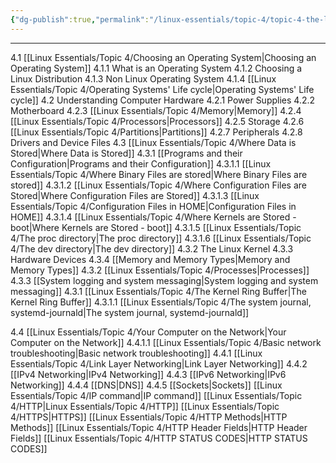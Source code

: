 ```yaml
---
{"dg-publish":true,"permalink":"/linux-essentials/topic-4/topic-4-the-linux-operating-system/","pinned":"true","noteIcon":"1"}
---
```


---

4.1 [[Linux Essentials/Topic 4/Choosing an Operating System\|Choosing an Operating System]]
	4.1.1 What is an Operating System
	4.1.2 Choosing a Linux Distribution
	4.1.3 Non Linux Operating System
	4.1.4 [[Linux Essentials/Topic 4/Operating Systems' Life cycle\|Operating Systems' Life cycle]]
4.2 Understanding Computer Hardware
	4.2.1 Power Supplies
	4.2.2 Motherboard
	4.2.3 [[Linux Essentials/Topic 4/Memory\|Memory]]
	4.2.4 [[Linux Essentials/Topic 4/Processors\|Processors]]
	4.2.5 Storage
	4.2.6 [[Linux Essentials/Topic 4/Partitions\|Partitions]]
	4.2.7 Peripherals
	4.2.8 Drivers and Device Files
4.3 [[Linux Essentials/Topic 4/Where Data is Stored\|Where Data is Stored]]
	4.3.1 [[Programs and their Configuration\|Programs and their Configuration]]
		4.3.1.1 [[Linux Essentials/Topic 4/Where Binary Files are stored\|Where Binary Files are stored]]
		4.3.1.2 [[Linux Essentials/Topic 4/Where Configuration Files are Stored\|Where Configuration Files are Stored]]
		4.3.1.3 [[Linux Essentials/Topic 4/Configuration Files in HOME\|Configuration Files in HOME]]
		4.3.1.4 [[Linux Essentials/Topic 4/Where Kernels are Stored - boot\|Where Kernels are Stored - boot]]
		4.3.1.5 [[Linux Essentials/Topic 4/The proc directory\|The proc directory]]
		4.3.1.6 [[Linux Essentials/Topic 4/The dev directory\|The dev directory]]
	4.3.2 The Linux Kernel
	4.3.3 Hardware Devices
	4.3.4 [[Memory and Memory Types\|Memory and Memory Types]]
4.3.2 [[Linux Essentials/Topic 4/Processes\|Processes]]
4.3.3 [[System logging and system messaging\|System logging and system messaging]]
	4.3.1 [[Linux Essentials/Topic 4/The Kernel Ring Buffer\|The Kernel Ring Buffer]]
		4.3.1.1 [[Linux Essentials/Topic 4/The system journal, systemd-journald\|The system journal, systemd-journald]]
		
4.4 [[Linux Essentials/Topic 4/Your Computer on the Network\|Your Computer on the Network]]
	4.4.1.1 [[Linux Essentials/Topic 4/Basic network troubleshooting\|Basic network troubleshooting]]
	4.4.1 [[Linux Essentials/Topic 4/Link Layer Networking\|Link Layer Networking]]
	4.4.2 [[IPv4 Networking\|IPv4 Networking]]
	4.4.3 [[IPv6 Networking\|IPv6 Networking]]
	4.4.4 [[DNS\|DNS]]
	4.4.5 [[Sockets\|Sockets]]
[[Linux Essentials/Topic 4/IP command\|IP command]]
[[Linux Essentials/Topic 4/HTTP\|Linux Essentials/Topic 4/HTTP]]
[[Linux Essentials/Topic 4/HTTPS\|HTTPS]]
[[Linux Essentials/Topic 4/HTTP Methods\|HTTP Methods]]
[[Linux Essentials/Topic 4/HTTP Header Fields\|HTTP Header Fields]]
[[Linux Essentials/Topic 4/HTTP STATUS CODES\|HTTP STATUS CODES]]

